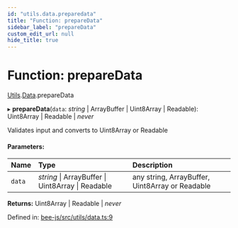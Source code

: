 ```yaml
---
id: "utils.data.preparedata"
title: "Function: prepareData"
sidebar_label: "prepareData"
custom_edit_url: null
hide_title: true
---
```


# Function: prepareData

[Utils](../modules/utils.md).[Data](../modules/utils.data.md).prepareData

▸ **prepareData**(`data`: *string* \| ArrayBuffer \| Uint8Array \| Readable): Uint8Array \| Readable \| *never*

Validates input and converts to Uint8Array or Readable

#### Parameters:

Name | Type | Description |
:------ | :------ | :------ |
`data` | *string* \| ArrayBuffer \| Uint8Array \| Readable | any string, ArrayBuffer, Uint8Array or Readable    |

**Returns:** Uint8Array \| Readable \| *never*

Defined in: [bee-js/src/utils/data.ts:9](https://github.com/ethersphere/bee-js/blob/ce4d3fa/src/utils/data.ts#L9)

